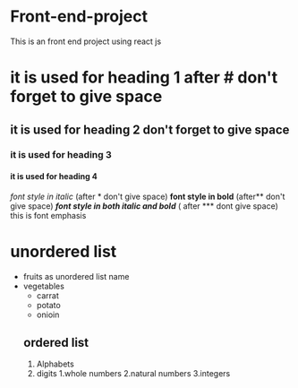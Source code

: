 # Front-end-project
This is an front end project using react js
# it is used for heading 1 after # don't forget to give space
## it is used for heading 2 don't forget to give space
### it is used for heading 3 
#### it is used for heading 4
*font style in italic* (after * don't give space)
**font style in bold** (after** don't give space)
***font style in both italic and bold*** ( after *** dont give space)
this is font emphasis
# unordered list
* fruits as unordered list name
* vegetables
  * carrat
  * potato
  * onioin
  ## ordered list
  1. Alphabets
  2. digits
    1.whole numbers
    2.natural numbers
    3.integers
